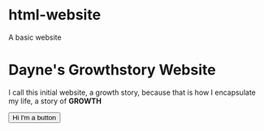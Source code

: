 # html-website
A basic website
<!doctype html>
<html>
  <body>
    <h1>Dayne's Growthstory Website</h1>
    <p> I call this initial website, a growth story, because that is how I encapsulate my life, a story of <strong>GROWTH</strong>
    </p>
    <button>Hi I'm a button</button>
  </body>
  </html>
